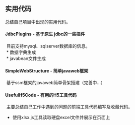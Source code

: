 
## 实用代码
总结自己项目中出现的实用代码。

#### JdbcPlugins - 基于原生 jdbc的一些插件
  目前支持mysql、sqlserver数据库的信息。  
  * 数据字典生成  
  * javabean文件生成
  
#### SimpleWebStructure - 简单javaweb框架
  基于ssm框架的javaweb简单骨架搭建（完善中...）
  
#### UsefulH5Code - 有用的H5工具代码
  主要总结自己工作中遇到的问题的前端工具代码编写及收藏代码。
  * 使用xlsx.js工具读取硬盘excel文件并展示在页面上
